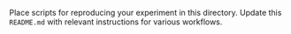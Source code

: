 Place scripts for reproducing your experiment in this directory. Update this `README.md` with relevant instructions for various workflows.
